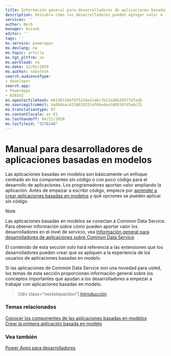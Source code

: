 ```yaml
---
title: Información general para desarrolladores de aplicaciones basadas en modelos en Power Apps | Microsoft Docs
description: Descubra cómo los desarrolladores pueden agregar valor a las aplicaciones basadas en modelos; tutorial; introducción para desarrolladores de aplicaciones basadas en modelos en Power Apps
services: ''
author: Nkrb
manager: kvivek
editor: ''
tags: ''
ms.service: powerapps
ms.devlang: na
ms.topic: article
ms.tgt_pltfrm: na
ms.workload: na
ms.date: 12/01/2019
ms.author: nabuthuk
search.audienceType:
- developer
search.app:
- PowerApps
- D365CE
ms.openlocfilehash: 663307206f9f52d4e2ce6cfb21ad6620577d7adb
ms.sourcegitcommit: 4a88daac42180283314f6bedee3d6810fd5a6c25
ms.translationtype: HT
ms.contentlocale: es-ES
ms.lasthandoff: 04/21/2020
ms.locfileid: "3276148"
---
```

# <a name="model-driven-apps-developer-guide"></a>Manual para desarrolladores de aplicaciones basadas en modelos

Las aplicaciones basadas en modelos son básicamente un enfoque centrado en los componentes sin código o con poco código para el desarrollo de aplicaciones. Los programadores aportan valor ampliando la aplicación. Antes de empezar a escribir código, empiece por [aprender a crear aplicaciones basadas en modelos](/powerapps/maker/model-driven-apps/model-driven-app-components) y qué opciones se pueden aplicar sin código.

> [!NOTE]
> Las aplicaciones basadas en modelos se conectan a Common Data Service. Para obtener información sobre cómo pueden aportar valor los desarrolladores en el nivel de servicio, vea [Información general para desarrolladores de aplicaciones sobre Common Data Service](../common-data-service/overview.md).
>
> El contenido de esta sección solo hará referencia a las extensiones que los desarrolladores pueden crear que se apliquen a la experiencia de los usuarios de aplicaciones basadas en modelo. 

Si las aplicaciones de Common Data Service son una novedad para usted, los temas de esta sección proporcionan información general sobre los conceptos importantes que ayudan a los desarrolladores a empezar a trabajar con aplicaciones basadas en modelo. 

> [!div class="nextstepaction"]
> [Introducción](supported-customizations.md)

### <a name="related-topics"></a>Temas relacionados

[Conocer los componentes de las aplicaciones basadas en modelos](/powerapps/maker/model-driven-apps/model-driven-app-components)<br/>
[Crear la primera aplicación basada en modelo](/powerapps/maker/model-driven-apps/build-first-model-driven-app)

### <a name="see-also"></a>Vea también

[Power Apps para desarrolladores](/powerapps/#pivot=home&panel=developer)
